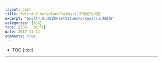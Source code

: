 ```yaml
---
layout: post
title: Swift4.0 setValuesForKeys()不赋值的问题
excerpt: "Swift4.0以后调用setValuesForKeys()无法赋值"
categories: [iOS]
tags: [iOS， Swift]
date: 2017-11-22
comments: true
---
```


* TOC
{:toc}
---

